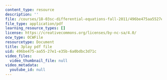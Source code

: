 ```yaml
---
content_type: resource
description: ''
file: /courses/18-03sc-differential-equations-fall-2011/496be475aa5527e1e35b6a0bdbc3d71c_z-meBrqcy_I.pdf
file_type: application/pdf
learning_resource_types: []
license: https://creativecommons.org/licenses/by-nc-sa/4.0/
ocw_type: OCWFile
resourcetype: Document
title: 3play pdf file
uid: 496be475-aa55-27e1-e35b-6a0bdbc3d71c
video_files:
  video_thumbnail_file: null
video_metadata:
  youtube_id: null
---
```

